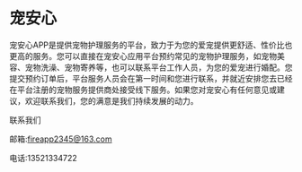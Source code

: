 # 宠安心

宠安心APP是提供宠物护理服务的平台，致力于为您的爱宠提供更舒适、性价比也更高的服务。您可以直接在宠安心应用平台预约常见的宠物护理服务，如宠物美容、宠物洗澡、宠物寄养等，也可以联系平台工作人员，为您的爱宠进行婚配。您提交预约订单后，平台服务人员会在第一时间和您进行联系，并就近安排您去已经在平台注册的宠物服务提供商处接受线下服务。如果您对宠安心有任何意见或建议，欢迎联系我们，您的满意是我们持续发展的动力。

联系我们

邮箱:fireapp2345@163.com

电话:13521334722




